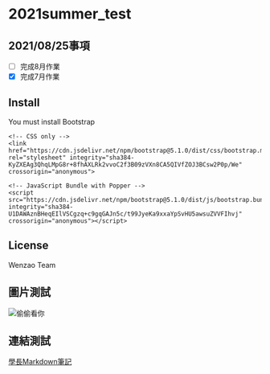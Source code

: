 # 2021summer_test

## 2021/08/25事項
  - [ ] 完成8月作業
  - [x] 完成7月作業

## Install
You must install Bootstrap
```
<!-- CSS only -->
<link href="https://cdn.jsdelivr.net/npm/bootstrap@5.1.0/dist/css/bootstrap.min.css" rel="stylesheet" integrity="sha384-KyZXEAg3QhqLMpG8r+8fhAXLRk2vvoC2f3B09zVXn8CA5QIVfZOJ3BCsw2P0p/We" crossorigin="anonymous">

<!-- JavaScript Bundle with Popper -->
<script src="https://cdn.jsdelivr.net/npm/bootstrap@5.1.0/dist/js/bootstrap.bundle.min.js" integrity="sha384-U1DAWAznBHeqEIlVSCgzq+c9gqGAJn5c/t99JyeKa9xxaYpSvHU5awsuZVVFIhvj" crossorigin="anonymous"></script>
```

## License
Wenzao Team

## 圖片測試
![偷偷看你](https://encrypted-tbn0.gstatic.com/images?q=tbn:ANd9GcTuJl18eN5EU7IRpuVSOkoobq-ft4alK-MNrg&usqp=CAU)

## 連結測試
[學長Markdown筆記](https://github.com/aazzqq1210/markdown)